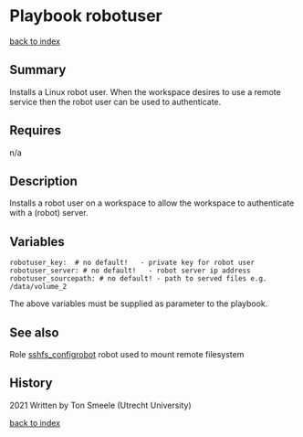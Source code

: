 # Playbook robotuser
[back to index](../index.md#Playbooks)

## Summary
Installs a Linux robot user. When the workspace desires
to use a remote service then the robot user can be used to authenticate.

## Requires
n/a

## Description
Installs a robot user on a workspace to allow the workspace to authenticate
with a (robot) server. 

## Variables
```
robotuser_key:  # no default!   - private key for robot user
robotuser_server: # no default!   - robot server ip address
robotuser_sourcepath: # no default! - path to served files e.g. /data/volume_2
```
The above variables must be supplied as parameter to the playbook.

## See also
Role [sshfs_configrobot](../roles/sshfs_configrobot) robot used to mount remote filesystem

## History
2021 Written by Ton Smeele (Utrecht University)

[back to index](../index.md#Playbooks)
